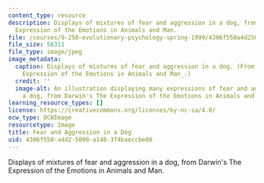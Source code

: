 ```yaml
---
content_type: resource
description: Displays of mixtures of fear and aggression in a dog, from Darwin's The
  Expression of the Emotions in Animals and Man.
file: /courses/9-250-evolutionary-psychology-spring-1999/4306f550a4d25090a1403f4baeccbe88_9-250s99.jpg
file_size: 56311
file_type: image/jpeg
image_metadata:
  caption: Displays of mixtures of fear and aggression in a dog. (From Darwin's _The
    Expression of the Emotions in Animals and Man_.)
  credit: ''
  image-alt: An illustration displaying many expressions of fear and aggression in
    a dog, from Darwin's The Expression of the Emotions in Animals and Man.
learning_resource_types: []
license: https://creativecommons.org/licenses/by-nc-sa/4.0/
ocw_type: OCWImage
resourcetype: Image
title: Fear and Aggression in a Dog
uid: 4306f550-a4d2-5090-a140-3f4baeccbe88
---
```

Displays of mixtures of fear and aggression in a dog, from Darwin's The Expression of the Emotions in Animals and Man.